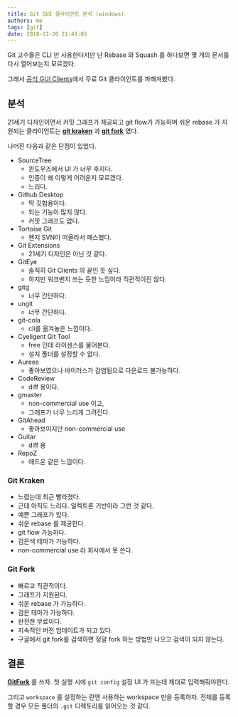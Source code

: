```yaml
---
title: Git GUI 클라이언트 분석 (windows)
authors: me
tags: [git]
date: 2018-11-20 21:43:03
---
```


Git 고수들은 CLI 만 사용한다지만
난 Rebase 와 Squash 를 하다보면 몇 개의 문서를 다시 열어보는지 모르겠다.

그래서 [공식 GUI Clients](https://git-scm.com/download/gui/windows)에서 무료 Git 클라이언트를 파해쳐봤다.

## 분석

21세기 디자인이면서 커밋 그래프가 제공되고 git flow가 가능하며 쉬운 rebase 가 지원되는 클라이언트는 **[git kraken](https://www.gitkraken.com/)** 과 **[git fork](https://git-fork.com/)** 였다.

나머진 다음과 같은 단점이 있었다.

- SourceTree
  - 윈도우즈에서 UI 가 너무 후지다.
  - 인증이 왜 이렇게 어려운지 모르겠다.
  - 느리다.
- Github Desktop
  - 딱 깃헙용이다.
  - 되는 기능이 많지 않다.
  - 커밋 그래프도 없다.
- Tortoise Git
  - 왠지 SVN이 떠올라서 패스했다.
- Git Extensions
  - 21세기 디자인은 아닌 것 같다.
- GitEye
  - 솔직히 Git Clients 의 끝인 듯 싶다.
  - 하지만 워크벤치 쓰는 듯한 느낌이라 직관적이진 않다.
- gitg
  - 너무 간단하다.
- ungit
  - 너무 간단하다.
- git-cola
  - cli를 옮겨놓은 느낌이다.
- Cyeligent Git Tool
  - free 인데 라이센스를 물어본다.
  - 설치 폴더를 설정할 수 없다.
- Aurees
  - 좋아보였으나 바이러스가 감염됨으로 다운로드 불가능하다.
- CodeReview
  - diff 용이다.
- gmaster
  - non-commercial use 이고,
  - 그래프가 너무 느리게 그려진다.
- GitAhead
  - 좋아보이지만 non-commercial use
- Guitar
  - diff 용
- RepoZ
  - 애드온 같은 느낌이다.

### Git Kraken

- 느렸는데 최근 빨라졌다.
- 근데 아직도 느리다. 일렉트론 기반이라 그런 것 같다.
- 예쁜 그래프가 있다.
- 쉬운 rebase 를 제공한다.
- git flow 가능하다.
- 검은색 테마가 가능하다.
- non-commercial use 라 회사에서 못 쓴다.

### Git Fork

- 빠르고 직관적이다.
- 그래프가 지원된다.
- 쉬운 rebase 가 가능하다.
- 검은 테마가 가능하다.
- 완전한 무료이다.
- 지속적인 버전 업데이트가 되고 있다.
- 구글에서 git fork를 검색하면 정말 fork 하는 방법만 나오고 검색이 되지 않는다.

## 결론

**[GitFork](https://git-fork.com/)** 를 쓰자.
첫 실행 시에 `git config` 설정 UI 가 뜨는데 제대로 입력해줘야한다.

그리고 `workspace` 를 설정하는 란엔 사용하는 workspace 만을 등록하자.
전체를 등록할 경우 모든 폴더의 `.git` 디렉토리를 읽어오는 것 같다.

